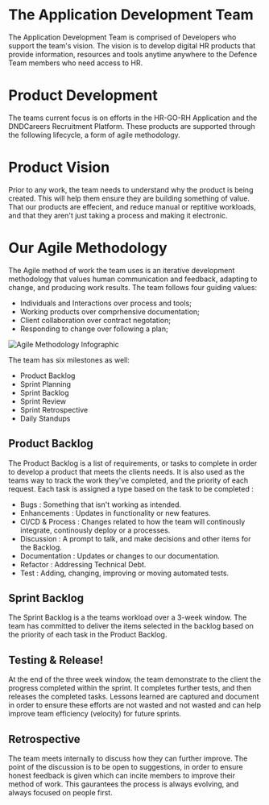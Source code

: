 # The Application Development Team

The Application Development Team is comprised of Developers who support the team's vision. The vision is to develop digital HR products that provide information, resources and tools anytime anywhere to the Defence Team members who need access to HR.

# Product Development

The teams current focus is on efforts in the HR-GO-RH Application and the DNDCareers Recruitment Platform. These products are supported through the following lifecycle, a form of agile methodology.

# Product Vision

Prior to any work, the team needs to understand why the product is being created. This will help them ensure they are building something of value. That our products are effecient, and reduce manual or reptitive workloads, and that they aren't just taking a process and making it electronic.

# Our Agile Methodology
The Agile method of work the team uses is an iterative development methodology that values human communication and feedback, adapting to change, and producing work results. The team follows four guiding values:

* Individuals and Interactions over process and tools;
* Working products over comprhensive documentation;
* Client collaboration over contract negotation;
* Responding to change over following a plan;

![Agile Methodology Infographic](/site/assets/Agil_Infographic.jpg)

The team has six milestones as well:
* Product Backlog
* Sprint Planning
* Sprint Backlog
* Sprint Review
* Sprint Retrospective
* Daily Standups

## Product Backlog

The Product Backlog is a list of requirements, or tasks to complete in order to develop a product that meets the clients needs. It is also used as the teams way to track the work they've completed, and the priority of each request. Each task is assigned a type based on the task to be completed :

* Bugs : Something that isn't working as intended.
* Enhancements : Updates in functionality or new features.
* CI/CD & Process : Changes related to how the team will continously integrate, continously deploy or a processes.
* Discussion : A prompt to talk, and make decisions and other items for the Backlog.
* Documentation : Updates or changes to our documentation.
* Refactor : Addressing Technical Debt.
* Test : Adding, changing, improving or moving automated tests. 

## Sprint Backlog

The Sprint Backlog is a the teams workload over a 3-week window. The team has committed to deliver the items selected in the backlog based on the priority of each task in the Product Backlog.

## Testing & Release!

At the end of the three week window, the team demonstrate to the client the progress completed within the sprint. It completes further tests, and then releases the completed tasks. Lessons learned are captured and document in order to ensure these efforts are not wasted and not wasted and can help improve team efficiency (velocity) for future sprints.

## Retrospective

The team meets internally to discuss how they can further improve. The point of the discussion is to be open to suggestions, in order to ensure honest feedback is given which can incite members to improve their method of work. This gaurantees the process is always evolving, and always focused on people first.
